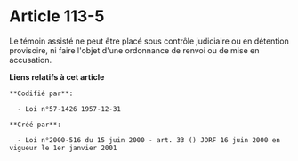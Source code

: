# Article 113-5

Le témoin assisté ne peut être placé sous contrôle judiciaire ou en détention provisoire, ni faire l'objet d'une ordonnance
de renvoi ou de mise en accusation.

**Liens relatifs à cet article**

	**Codifié par**:

	  - Loi n°57-1426 1957-12-31

	**Créé par**:

	  - Loi n°2000-516 du 15 juin 2000 - art. 33 () JORF 16 juin 2000 en vigueur le 1er janvier 2001
